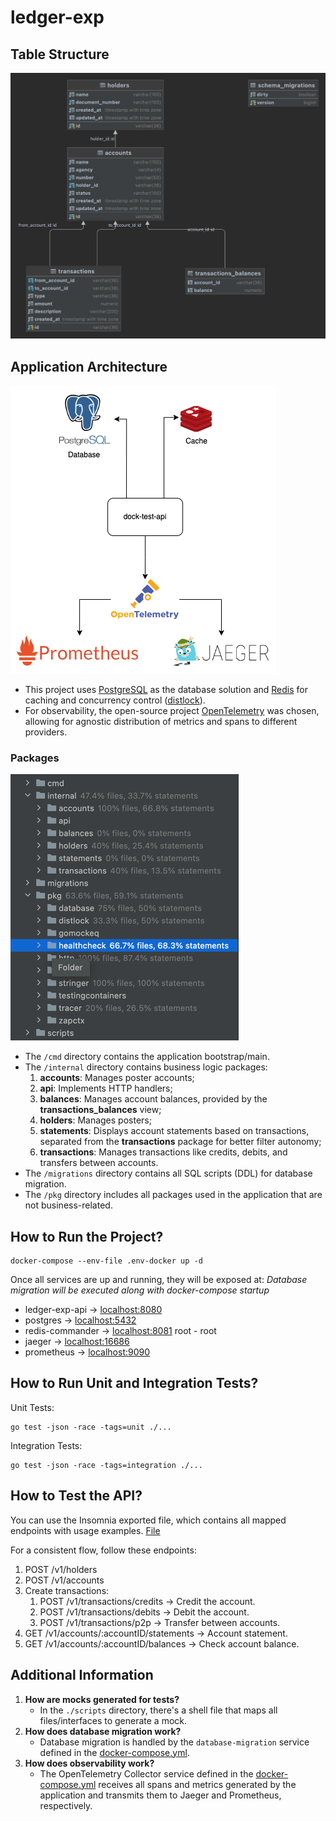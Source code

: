 # ledger-exp

## Table Structure
![Table Structure](.github/images/img.png)

## Application Architecture
![Architecture](.github/images/architecture.png)

- This project uses [PostgreSQL](https://www.postgresql.org/) as the database solution and [Redis](https://redis.io/) for caching and concurrency control ([distlock](https://redis.io/docs/reference/patterns/distributed-locks/)).
- For observability, the open-source project [OpenTelemetry](https://opentelemetry.io/) was chosen, allowing for agnostic distribution of metrics and spans to different providers.

### Packages
![Packages](./.github/images/packages.png)

- The `/cmd` directory contains the application bootstrap/main.
- The `/internal` directory contains business logic packages:
  1. **accounts**: Manages poster accounts;
  2. **api**: Implements HTTP handlers;
  3. **balances**: Manages account balances, provided by the **transactions_balances** view;
  4. **holders**: Manages posters;
  5. **statements**: Displays account statements based on transactions, separated from the **transactions** package for better filter autonomy;
  6. **transactions**: Manages transactions like credits, debits, and transfers between accounts.
- The `/migrations` directory contains all SQL scripts (DDL) for database migration.
- The `/pkg` directory includes all packages used in the application that are not business-related.

## How to Run the Project?
```shell
docker-compose --env-file .env-docker up -d
```
Once all services are up and running, they will be exposed at:
_Database migration will be executed along with docker-compose startup_
- ledger-exp-api -> [localhost:8080](http://localhost:8080)
- postgres -> [localhost:5432](postgres://ledger-exp:ledger-exp@localhost:5432/ledger-exp?sslmode=disable)
- redis-commander -> [localhost:8081](http://localhost:8081/) root - root
- jaeger -> [localhost:16686](http://localhost:16686/search)
- prometheus -> [localhost:9090](http://localhost:9090/graph)

## How to Run Unit and Integration Tests?
Unit Tests:
```shell
go test -json -race -tags=unit ./...
```

Integration Tests:
```shell
go test -json -race -tags=integration ./...
```

## How to Test the API?
You can use the Insomnia exported file, which contains all mapped endpoints with usage examples.
[File](./Insomnia_ledger-exp.json)

For a consistent flow, follow these endpoints:
1. POST /v1/holders
2. POST /v1/accounts
3. Create transactions:
   1. POST /v1/transactions/credits -> Credit the account.
   2. POST /v1/transactions/debits -> Debit the account.
   3. POST /v1/transactions/p2p -> Transfer between accounts.
4. GET /v1/accounts/:accountID/statements -> Account statement.
5. GET /v1/accounts/:accountID/balances -> Check account balance.

## Additional Information
1. **How are mocks generated for tests?**
   - In the `./scripts` directory, there's a shell file that maps all files/interfaces to generate a mock.
2. **How does database migration work?**
   - Database migration is handled by the `database-migration` service defined in the [docker-compose.yml](./docker-compose.yml).
3. **How does observability work?**
   - The OpenTelemetry Collector service defined in the [docker-compose.yml](./docker-compose.yml) receives all spans and metrics generated by the application and transmits them to Jaeger and Prometheus, respectively.
